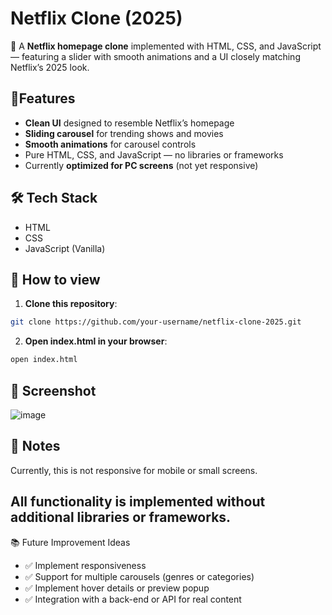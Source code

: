 # Netflix Clone (2025)

🍿 A **Netflix homepage clone** implemented with HTML, CSS, and JavaScript — featuring a slider with smooth animations and a UI closely matching Netflix’s 2025 look.

## 🔹Features

- **Clean UI** designed to resemble Netflix’s homepage
- **Sliding carousel** for trending shows and movies
- **Smooth animations** for carousel controls
- Pure HTML, CSS, and JavaScript — no libraries or frameworks
- Currently **optimized for PC screens** (not yet responsive)

## 🛠 Tech Stack

- HTML
- CSS
- JavaScript (Vanilla)

## 🏹 How to view

1. **Clone this repository**:

```bash
git clone https://github.com/your-username/netflix-clone-2025.git
```
2. **Open index.html in your browser**:

```bash
open index.html
```
## 📸 Screenshot
![image](https://github.com/user-attachments/assets/87ead930-8a89-44e7-96e9-eeb439503b1a)

## 🔹 Notes

Currently, this is not responsive for mobile or small screens.

## All functionality is implemented without additional libraries or frameworks.

📚 Future Improvement Ideas
- ✅ Implement responsiveness
- ✅ Support for multiple carousels (genres or categories)
- ✅ Implement hover details or preview popup
- ✅ Integration with a back-end or API for real content
